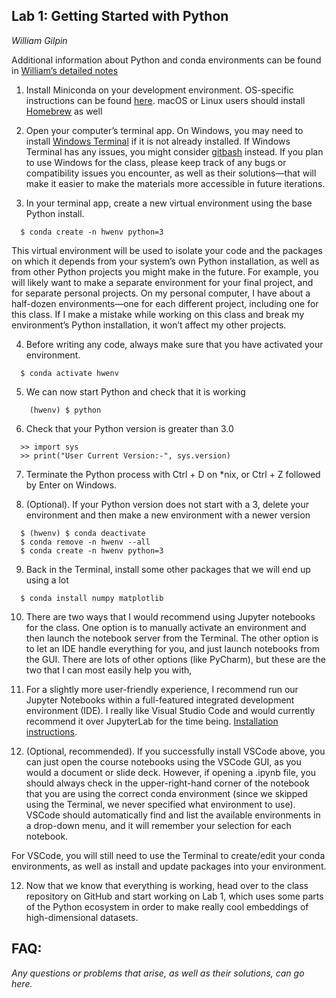 ## Lab 1: Getting Started with Python
*William Gilpin*

Additional information about Python and conda environments can be found in [William’s detailed notes](http://www.wgilpin.com/howto/howto_conda.html)

1. Install Miniconda on your development environment. OS-specific instructions can be found [here](https://docs.conda.io/projects/conda/en/latest/user-guide/install/index.html). macOS or Linux users should install [Homebrew](https://brew.sh/) as well

2. Open your computer’s terminal app. On Windows, you may need to install [Windows Terminal](https://github.com/microsoft/terminal) if it is not already installed. If Windows Terminal has any issues, you might consider [gitbash](https://gitforwindows.org/) instead. If you plan to use Windows for the class, please keep track of any bugs or compatibility issues you encounter, as well as their solutions—that will make it easier to make the materials more accessible in future iterations.

3. In your terminal app, create a new virtual environment using the base Python install.

```
  $ conda create -n hwenv python=3
```

This virtual environment will be used to isolate your code and the packages on which it depends from your system’s own Python installation, as well as from other Python projects you might make in the future. For example, you will likely want to make a separate environment for your final project, and for separate personal projects. On my personal computer, I have about a half-dozen environments—one for each different project, including one for this class. If I make a mistake while working on this class and break my environment’s Python installation, it won’t affect my other projects.

4.  Before writing any code, always make sure that you have activated your environment.

```
  $ conda activate hwenv
```

5. We can now start Python and check that it is working

```
    (hwenv) $ python
```

6. Check that your Python version is greater than 3.0
  
```
  >> import sys
  >> print("User Current Version:-", sys.version)
```

7. Terminate the Python process with Ctrl + D on \*nix, or  Ctrl + Z followed by Enter on Windows.

8. (Optional). If your Python version does not start with a 3, delete your environment and then make a new environment with a newer version

```
  $ (hwenv) $ conda deactivate
  $ conda remove -n hwenv --all
  $ conda create -n hwenv python=3
```

9. Back in the Terminal, install some other packages that we will end up using a lot

```
  $ conda install numpy matplotlib 
```

10. There are two ways that I would recommend using Jupyter notebooks for the class. One option is to manually activate an environment and then launch the notebook server from the Terminal. The other option is to let an IDE handle everything for you, and just launch notebooks from the GUI. There are lots of other options (like PyCharm), but these are the two that I can most easily help you with,

11. For a slightly more user-friendly experience, I recommend run our Jupyter Notebooks within a full-featured integrated development environment (IDE). I really like Visual Studio Code and would currently recommend it over JupyterLab for the time being. [Installation instructions](https://code.visualstudio.com/). 

12. (Optional, recommended). If you successfully install VSCode above, you can just open the course notebooks using the VSCode GUI, as you would a document or slide deck. However, if opening a .ipynb file, you should always check in the upper-right-hand corner of the notebook that you are using the correct conda environment (since we skipped using the Terminal, we never specified what environment to use). VSCode should automatically find and list the available environments in a drop-down menu, and it will remember your selection for each notebook.

For VSCode, you will still need to use the Terminal to create/edit your conda environments, as well as install and update packages into your environment.

12. Now that we know that everything is working, head over to the class repository on GitHub and start working on Lab 1, which uses some parts of the Python ecosystem in order to make really cool embeddings of high-dimensional datasets.


## FAQ:

*Any questions or problems that arise, as well as their solutions, can go here.*
